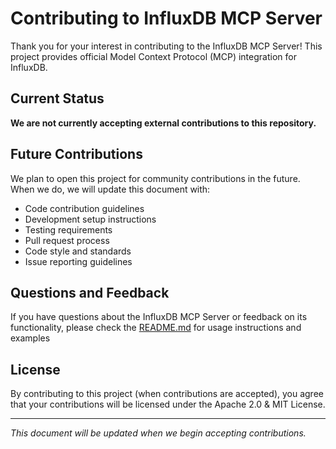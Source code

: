  # Contributing to InfluxDB MCP Server

  Thank you for your interest in contributing to the InfluxDB MCP Server!
  This project provides official Model Context Protocol (MCP) integration
  for InfluxDB.

  ## Current Status

  **We are not currently accepting external contributions to this
  repository.** 

  ## Future Contributions

  We plan to open this project for community contributions in the future.
  When we do, we will update this document with:

  - Code contribution guidelines
  - Development setup instructions
  - Testing requirements
  - Pull request process
  - Code style and standards
  - Issue reporting guidelines

  ## Questions and Feedback

  If you have questions about the InfluxDB MCP Server or feedback on its
  functionality, please check the [README.md](README.md) for usage instructions and examples
  
  ## License

  By contributing to this project (when contributions are accepted), you
  agree that your contributions will be licensed under the Apache 2.0 & MIT License.

  ---

  *This document will be updated when we begin accepting contributions.*
